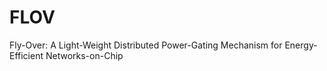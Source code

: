 # FLOV
Fly-Over: A Light-Weight Distributed Power-Gating Mechanism for Energy-Efficient Networks-on-Chip
